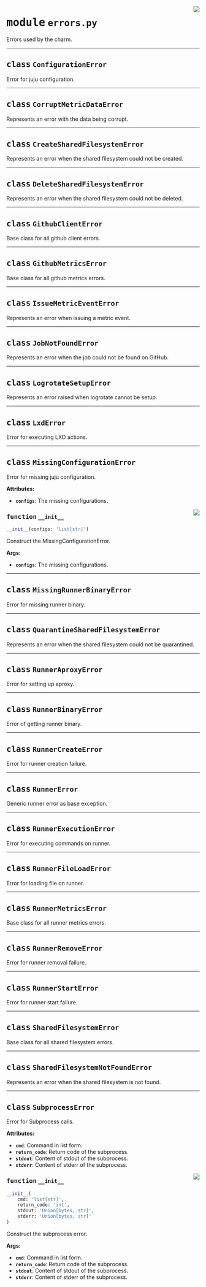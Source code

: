 <!-- markdownlint-disable -->

<a href="../src/errors.py#L0"><img align="right" style="float:right;" src="https://img.shields.io/badge/-source-cccccc?style=flat-square"></a>

# <kbd>module</kbd> `errors.py`
Errors used by the charm. 



---

## <kbd>class</kbd> `ConfigurationError`
Error for juju configuration. 





---

## <kbd>class</kbd> `CorruptMetricDataError`
Represents an error with the data being corrupt. 





---

## <kbd>class</kbd> `CreateSharedFilesystemError`
Represents an error when the shared filesystem could not be created. 





---

## <kbd>class</kbd> `DeleteSharedFilesystemError`
Represents an error when the shared filesystem could not be deleted. 





---

## <kbd>class</kbd> `GithubClientError`
Base class for all github client errors. 





---

## <kbd>class</kbd> `GithubMetricsError`
Base class for all github metrics errors. 





---

## <kbd>class</kbd> `IssueMetricEventError`
Represents an error when issuing a metric event. 





---

## <kbd>class</kbd> `JobNotFoundError`
Represents an error when the job could not be found on GitHub. 





---

## <kbd>class</kbd> `LogrotateSetupError`
Represents an error raised when logrotate cannot be setup. 





---

## <kbd>class</kbd> `LxdError`
Error for executing LXD actions. 





---

## <kbd>class</kbd> `MissingConfigurationError`
Error for missing juju configuration. 



**Attributes:**
 
 - <b>`configs`</b>:  The missing configurations. 

<a href="../src/errors.py#L53"><img align="right" style="float:right;" src="https://img.shields.io/badge/-source-cccccc?style=flat-square"></a>

### <kbd>function</kbd> `__init__`

```python
__init__(configs: 'list[str]')
```

Construct the MissingConfigurationError. 



**Args:**
 
 - <b>`configs`</b>:  The missing configurations. 





---

## <kbd>class</kbd> `MissingRunnerBinaryError`
Error for missing runner binary. 





---

## <kbd>class</kbd> `QuarantineSharedFilesystemError`
Represents an error when the shared filesystem could not be quarantined. 





---

## <kbd>class</kbd> `RunnerAproxyError`
Error for setting up aproxy. 





---

## <kbd>class</kbd> `RunnerBinaryError`
Error of getting runner binary. 





---

## <kbd>class</kbd> `RunnerCreateError`
Error for runner creation failure. 





---

## <kbd>class</kbd> `RunnerError`
Generic runner error as base exception. 





---

## <kbd>class</kbd> `RunnerExecutionError`
Error for executing commands on runner. 





---

## <kbd>class</kbd> `RunnerFileLoadError`
Error for loading file on runner. 





---

## <kbd>class</kbd> `RunnerMetricsError`
Base class for all runner metrics errors. 





---

## <kbd>class</kbd> `RunnerRemoveError`
Error for runner removal failure. 





---

## <kbd>class</kbd> `RunnerStartError`
Error for runner start failure. 





---

## <kbd>class</kbd> `SharedFilesystemError`
Base class for all shared filesystem errors. 





---

## <kbd>class</kbd> `SharedFilesystemNotFoundError`
Represents an error when the shared filesystem is not found. 





---

## <kbd>class</kbd> `SubprocessError`
Error for Subprocess calls. 



**Attributes:**
 
 - <b>`cmd`</b>:  Command in list form. 
 - <b>`return_code`</b>:  Return code of the subprocess. 
 - <b>`stdout`</b>:  Content of stdout of the subprocess. 
 - <b>`stderr`</b>:  Content of stderr of the subprocess. 

<a href="../src/errors.py#L82"><img align="right" style="float:right;" src="https://img.shields.io/badge/-source-cccccc?style=flat-square"></a>

### <kbd>function</kbd> `__init__`

```python
__init__(
    cmd: 'list[str]',
    return_code: 'int',
    stdout: 'Union[bytes, str]',
    stderr: 'Union[bytes, str]'
)
```

Construct the subprocess error. 



**Args:**
 
 - <b>`cmd`</b>:  Command in list form. 
 - <b>`return_code`</b>:  Return code of the subprocess. 
 - <b>`stdout`</b>:  Content of stdout of the subprocess. 
 - <b>`stderr`</b>:  Content of stderr of the subprocess. 





